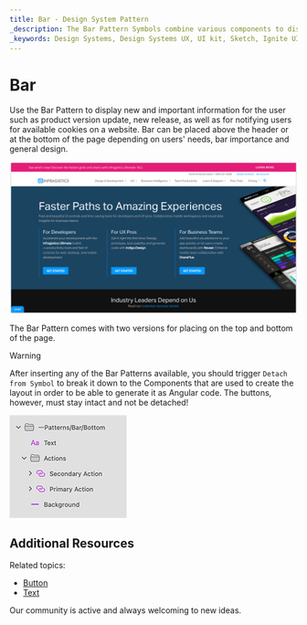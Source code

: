 ```yaml
---
title: Bar - Design System Pattern
_description: The Bar Pattern Symbols combine various components to display important or new information in the top or bottom of the page.
_keywords: Design Systems, Design Systems UX, UI kit, Sketch, Ignite UI for Angular, Sketch to Angular, Angular, Angular Design System, Export code from Sketch, Design Kits for Angular, Sketch HTML, Sketch to HTML, Sketch UI kits
---
```


# Bar

Use the Bar Pattern to display new and important information for the user such as product version update, new release, as well as for notifying users for available cookies on a website. Bar can be placed above the header or at the bottom of the page depending on users' needs, bar importance and general design.

<img class="responsive-img" src="../images/bar.png" srcset="../images/bar@2x.png 2x" />

The Bar Pattern comes with two versions for placing on the top and bottom of the page.


> [!WARNING]
> After inserting any of the Bar Patterns available, you should trigger `Detach from Symbol` to break it down to the Components that are used to create the layout in order to be able to generate it as Angular code. The buttons, however, must stay intact and not be detached!

<img class="responsive-img" src="../images/bar_detach.png" srcset="../images/bar_detach@2x.png 2x" />

## Additional Resources

Related topics:

- [Button](../components/button.md)
- [Text](../components/text.md)
  <div class="divider--half"></div>

Our community is active and always welcoming to new ideas.


